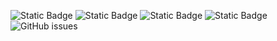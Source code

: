 ![Static Badge](https://img.shields.io/badge/blacklists-60-000000) ![Static Badge](https://img.shields.io/badge/blacklisted-2945587-cc0000) ![Static Badge](https://img.shields.io/badge/whitelisted-2242-00CC00) ![Static Badge](https://img.shields.io/badge/streaming_blacklist-28106-000000) ![GitHub issues](https://img.shields.io/github/issues/fabriziosalmi/blacklists)
